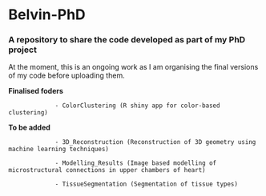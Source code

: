 # Belvin-PhD
### A repository to share the code developed as part of my PhD project

At the moment, this is an ongoing work as I am organising the final versions of my code before uploading them. 

**Finalised foders** 

                 - ColorClustering (R shiny app for color-based clustering)

**To be added**  
                
                 - 3D_Reconstruction (Reconstruction of 3D geometry using machine learning techniques)

                 - Modelling_Results (Image based modelling of microstructural connections in upper chambers of heart)
                 
                 - TissueSegmentation (Segmentation of tissue types)
